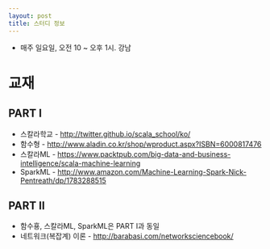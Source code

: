 ```yaml
---
layout: post
title: 스터디 정보 
---
```


* 매주 일요일, 오전 10 ~ 오후 1시. 강남

# 교재

## PART I   
* 스칼라학교 - http://twitter.github.io/scala_school/ko/
* 함수형 - http://www.aladin.co.kr/shop/wproduct.aspx?ISBN=6000817476
* 스칼라ML - https://www.packtpub.com/big-data-and-business-intelligence/scala-machine-learning
* SparkML - http://www.amazon.com/Machine-Learning-Spark-Nick-Pentreath/dp/1783288515

## PART II
* 함수횽, 스칼라ML, SparkML은 PART I과 동일
* 네트워크(복잡계) 이론 - http://barabasi.com/networksciencebook/

